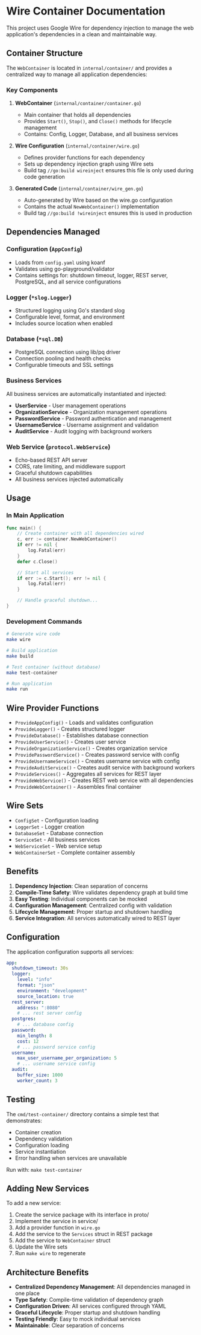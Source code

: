 # Wire Container Documentation

This project uses Google Wire for dependency injection to manage the web application's dependencies in a clean and maintainable way.

## Container Structure

The `WebContainer` is located in `internal/container/` and provides a centralized way to manage all application dependencies:

### Key Components

1. **WebContainer** (`internal/container/container.go`)
   - Main container that holds all dependencies
   - Provides `Start()`, `Stop()`, and `Close()` methods for lifecycle management
   - Contains: Config, Logger, Database, and all business services

2. **Wire Configuration** (`internal/container/wire.go`)
   - Defines provider functions for each dependency
   - Sets up dependency injection graph using Wire sets
   - Build tag `//go:build wireinject` ensures this file is only used during code generation

3. **Generated Code** (`internal/container/wire_gen.go`)
   - Auto-generated by Wire based on the wire.go configuration
   - Contains the actual `NewWebContainer()` implementation
   - Build tag `//go:build !wireinject` ensures this is used in production

## Dependencies Managed

### Configuration (`AppConfig`)

- Loads from `config.yaml` using koanf
- Validates using go-playground/validator
- Contains settings for: shutdown timeout, logger, REST server, PostgreSQL, and all service configurations

### Logger (`*slog.Logger`)

- Structured logging using Go's standard slog
- Configurable level, format, and environment
- Includes source location when enabled

### Database (`*sql.DB`)

- PostgreSQL connection using lib/pq driver
- Connection pooling and health checks
- Configurable timeouts and SSL settings

### Business Services

All business services are automatically instantiated and injected:

- **UserService** - User management operations
- **OrganizationService** - Organization management operations
- **PasswordService** - Password authentication and management
- **UsernameService** - Username assignment and validation
- **AuditService** - Audit logging with background workers

### Web Service (`protocol.WebService`)

- Echo-based REST API server
- CORS, rate limiting, and middleware support
- Graceful shutdown capabilities
- All business services injected automatically

## Usage

### In Main Application

```go
func main() {
    // Create container with all dependencies wired
    c, err := container.NewWebContainer()
    if err != nil {
        log.Fatal(err)
    }
    defer c.Close()

    // Start all services
    if err := c.Start(); err != nil {
        log.Fatal(err)
    }

    // Handle graceful shutdown...
}
```

### Development Commands

```bash
# Generate wire code
make wire

# Build application
make build

# Test container (without database)
make test-container

# Run application
make run
```

## Wire Provider Functions

- `ProvideAppConfig()` - Loads and validates configuration
- `ProvideLogger()` - Creates structured logger
- `ProvideDatabase()` - Establishes database connection
- `ProvideUserService()` - Creates user service
- `ProvideOrganizationService()` - Creates organization service
- `ProvidePasswordService()` - Creates password service with config
- `ProvideUsernameService()` - Creates username service with config
- `ProvideAuditService()` - Creates audit service with background workers
- `ProvideServices()` - Aggregates all services for REST layer
- `ProvideWebService()` - Creates REST web service with all dependencies
- `ProvideWebContainer()` - Assembles final container

## Wire Sets

- `ConfigSet` - Configuration loading
- `LoggerSet` - Logger creation
- `DatabaseSet` - Database connection
- `ServiceSet` - All business services
- `WebServiceSet` - Web service setup
- `WebContainerSet` - Complete container assembly

## Benefits

1. **Dependency Injection**: Clean separation of concerns
2. **Compile-Time Safety**: Wire validates dependency graph at build time
3. **Easy Testing**: Individual components can be mocked
4. **Configuration Management**: Centralized config with validation
5. **Lifecycle Management**: Proper startup and shutdown handling
6. **Service Integration**: All services automatically wired to REST layer

## Configuration

The application configuration supports all services:

```yaml
app:
  shutdown_timeout: 30s
  logger:
    level: "info"
    format: "json"
    environment: "development"
    source_location: true
  rest_server:
    address: ":8080"
    # ... rest server config
  postgres:
    # ... database config
  password:
    min_length: 8
    cost: 12
    # ... password service config
  username:
    max_user_username_per_organization: 5
    # ... username service config
  audit:
    buffer_size: 1000
    worker_count: 3
```

## Testing

The `cmd/test-container/` directory contains a simple test that demonstrates:

- Container creation
- Dependency validation
- Configuration loading
- Service instantiation
- Error handling when services are unavailable

Run with: `make test-container`

## Adding New Services

To add a new service:

1. Create the service package with its interface in proto/
2. Implement the service in service/
3. Add a provider function in `wire.go`
4. Add the service to the `Services` struct in REST package
5. Add the service to `WebContainer` struct
6. Update the Wire sets
7. Run `make wire` to regenerate

## Architecture Benefits

- **Centralized Dependency Management**: All dependencies managed in one place
- **Type Safety**: Compile-time validation of dependency graph
- **Configuration Driven**: All services configured through YAML
- **Graceful Lifecycle**: Proper startup and shutdown handling
- **Testing Friendly**: Easy to mock individual services
- **Maintainable**: Clear separation of concerns
